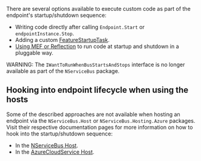 There are several options available to execute custom code as part of the endpoint's startup/shutdown sequence:

* Writing code directly after calling `Endpoint.Start` or `endpointInstance.Stop`.
* Adding a custom [FeatureStartupTask](/nservicebus/pipeline/features.md#feature-startup-tasks).
* [Using MEF or Reflection](/samples/plugin-based-config) to run code at startup and shutdown in a pluggable way.

WARNING: The `IWantToRunWhenBusStartsAndStops` interface is no longer available as part of the `NServiceBus` package.


## Hooking into endpoint lifecycle when using the hosts

Some of the described approaches are not available when hosting an endpoint via the `NServiceBus.Host` or `NServiceBus.Hosting.Azure` packages. Visit their respective documentation pages for more information on how to hook into the startup/shutdown sequence:

 * In the [NServiceBus Host](/nservicebus/hosting/nservicebus-host/#when-endpoint-instance-starts-and-stops).
 * In the [AzureCloudService Host](/nservicebus/hosting/cloud-services-host/#when-endpoint-instance-starts-and-stops).
